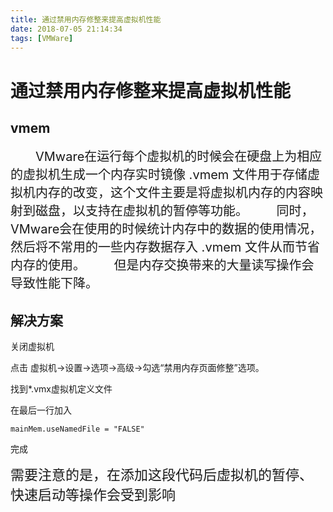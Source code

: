 ```yaml
---
title: 通过禁用内存修整来提高虚拟机性能
date: 2018-07-05 21:14:34
tags: [VMWare]
---
```


# 通过禁用内存修整来提高虚拟机性能
## vmem
<span style="font-size:20px">
　　VMware在运行每个虚拟机的时候会在硬盘上为相应的虚拟机生成一个内存实时镜像 .vmem 文件用于存储虚拟机内存的改变，这个文件主要是将虚拟机内存的内容映射到磁盘，以支持在虚拟机的暂停等功能。  
　　同时，VMware会在使用的时候统计内存中的数据的使用情况，然后将不常用的一些内存数据存入 .vmem 文件从而节省内存的使用。  
　　但是内存交换带来的大量读写操作会导致性能下降。
</span>

## 解决方案
关闭虚拟机

点击 虚拟机->设置->选项->高级->勾选“禁用内存页面修整”选项。

找到*.vmx虚拟机定义文件

在最后一行加入
```
mainMem.useNamedFile = "FALSE"
```

完成

<span style="font-size:22px">需要注意的是，在添加这段代码后虚拟机的暂停、快速启动等操作会受到影响</span>